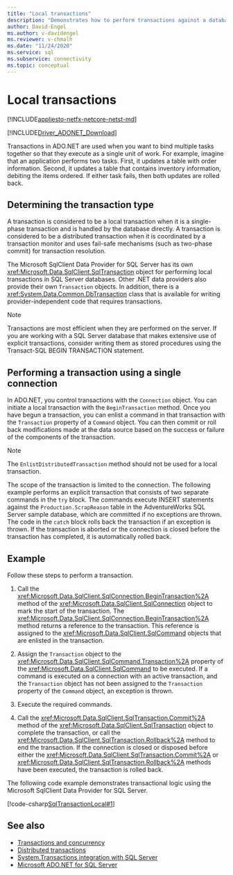 ```yaml
---
title: "Local transactions"
description: "Demonstrates how to perform transactions against a database with Microsoft SqlClient Data Provider for SQL Server."
author: David-Engel
ms.author: v-davidengel
ms.reviewer: v-chmalh
ms.date: "11/24/2020"
ms.service: sql
ms.subservice: connectivity
ms.topic: conceptual
---
```

# Local transactions

[!INCLUDE[appliesto-netfx-netcore-netst-md](../../includes/appliesto-netfx-netcore-netst-md.md)]

[!INCLUDE[Driver_ADONET_Download](../../includes/driver_adonet_download.md)]

Transactions in ADO.NET are used when you want to bind multiple tasks together so that they execute as a single unit of work. For example, imagine that an application performs two tasks. First, it updates a table with order information. Second, it updates a table that contains inventory information, debiting the items ordered. If either task fails, then both updates are rolled back.  

## Determining the transaction type

A transaction is considered to be a local transaction when it is a single-phase transaction and is handled by the database directly. A transaction is considered to be a distributed transaction when it is coordinated by a transaction monitor and uses fail-safe mechanisms (such as two-phase commit) for transaction resolution.

The Microsoft SqlClient Data Provider for SQL Server has its own <xref:Microsoft.Data.SqlClient.SqlTransaction> object for performing local transactions in SQL Server databases. Other .NET data providers also provide their own `Transaction` objects. In addition, there is a <xref:System.Data.Common.DbTransaction> class that is available for writing provider-independent code that requires transactions.

> [!NOTE]
> Transactions are most efficient when they are performed on the server. If you are working with a SQL Server database that makes extensive use of explicit transactions, consider writing them as stored procedures using the Transact-SQL BEGIN TRANSACTION statement.

## Performing a transaction using a single connection 

In ADO.NET, you control transactions with the `Connection` object. You can initiate a local transaction with the `BeginTransaction` method. Once you have begun a transaction, you can enlist a command in that transaction with the `Transaction` property of a `Command` object. You can then commit or roll back modifications made at the data source based on the success or failure of the components of the transaction.

> [!NOTE]
> The `EnlistDistributedTransaction` method should not be used for a local transaction.

The scope of the transaction is limited to the connection. The following example performs an explicit transaction that consists of two separate commands in the `try` block. The commands execute INSERT statements against the `Production.ScrapReason` table in the AdventureWorks SQL Server sample database, which are committed if no exceptions are thrown. The code in the `catch` block rolls back the transaction if an exception is thrown. If the transaction is aborted or the connection is closed before the transaction has completed, it is automatically rolled back.

## Example  

 Follow these steps to perform a transaction.

1. Call the <xref:Microsoft.Data.SqlClient.SqlConnection.BeginTransaction%2A> method of the <xref:Microsoft.Data.SqlClient.SqlConnection> object to mark the start of the transaction. The <xref:Microsoft.Data.SqlClient.SqlConnection.BeginTransaction%2A> method returns a reference to the transaction. This reference is assigned to the <xref:Microsoft.Data.SqlClient.SqlCommand> objects that are enlisted in the transaction.

2. Assign the `Transaction` object to the <xref:Microsoft.Data.SqlClient.SqlCommand.Transaction%2A> property of the <xref:Microsoft.Data.SqlClient.SqlCommand> to be executed. If a command is executed on a connection with an active transaction, and the `Transaction` object has not been assigned to the `Transaction` property of the `Command` object, an exception is thrown.

3. Execute the required commands.

4. Call the <xref:Microsoft.Data.SqlClient.SqlTransaction.Commit%2A> method of the <xref:Microsoft.Data.SqlClient.SqlTransaction> object to complete the transaction, or call the <xref:Microsoft.Data.SqlClient.SqlTransaction.Rollback%2A> method to end the transaction. If the connection is closed or disposed before either the <xref:Microsoft.Data.SqlClient.SqlTransaction.Commit%2A> or <xref:Microsoft.Data.SqlClient.SqlTransaction.Rollback%2A> methods have been executed, the transaction is rolled back.

The following code example demonstrates transactional logic using the Microsoft SqlClient Data Provider for SQL Server.  

[!code-csharp[SqlTransactionLocal#1](~/../sqlclient/doc/samples/SqlTransactionLocal.cs#1)]

## See also

- [Transactions and concurrency](transactions-and-concurrency.md)
- [Distributed transactions](distributed-transactions.md)
- [System.Transactions integration with SQL Server](system-transactions-integration-with-sql-server.md)
- [Microsoft ADO.NET for SQL Server](microsoft-ado-net-sql-server.md)
